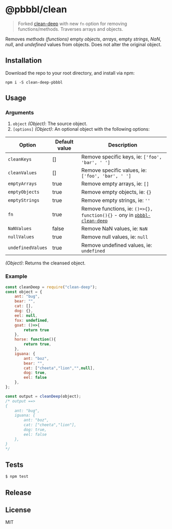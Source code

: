 # @pbbbl/clean

> Forked [clean-deep](https://github.com/nunofgs/clean-deep/tree/v3.4.0p) with new `fn` option for removing functions/methods. Traverses arrays and objects.

Removes _methods (functions)_ empty _objects_, _arrays_, empty _strings_, _NaN_, _null_, and _undefined_ values from objects. Does not alter the original object.

## Installation

<!-- Install the package via `npm`: -->

Download the repo to your root directory, and install via npm:

```
npm i -S clean-deep-pbbbl
```

## Usage

### Arguments

1. `object` _(Object)_: The source object.
2. `[options]` _(Object)_: An optional object with the following options:

| Option            | Default value | Description                                                                                                           |
| ----------------- | ------------- | --------------------------------------------------------------------------------------------------------------------- |
| `cleanKeys`       | []            | Remove specific keys, ie: `['foo', 'bar', ' ']`                                                                       |
| `cleanValues`     | []            | Remove specific values, ie: `['foo', 'bar', ' ']`                                                                     |
| `emptyArrays`     | true          | Remove empty arrays, ie: `[]`                                                                                         |
| `emptyObjects`    | true          | Remove empty objects, ie: `{}`                                                                                        |
| `emptyStrings`    | true          | Remove empty strings, ie: `''`                                                                                        |
| `fn`              | true          | Remove functions, ie: `()=>{}, function(){}` - ony in [`pbbbl-clean-deep`](https://github.com/pbbbl/pbbbl-clean-deep) |
| `NaNValues`       | false         | Remove NaN values, ie: `NaN`                                                                                          |
| `nullValues`      | true          | Remove null values, ie: `null`                                                                                        |
| `undefinedValues` | true          | Remove undefined values, ie: `undefined`                                                                              |

_(Object)_: Returns the cleansed object.

### Example

```javascript
const cleanDeep = require("clean-deep");
const object = {
    ant: "bug",
    bear: "",
    cat: [],
    dog: {},
    eel: null,
    fox: undefined,
    goat: ()=>{
        return true
    },
    horse: function(){
        return true,
    },
    iguana: {
        ant: "boz",
        bear: "",
        cat: ["cheeta","lion","",null],
        dog: true,
        eel: false
    },
};

const output = cleanDeep(object);
/* output ==>
{
    ant: "bug",
    iguana: {
        ant: "boz",
        cat: ["cheeta","lion"],
        dog: true,
        eel: false
    },
}
*/
```

## Tests

```javascript
$ npm test
```

## Release

<!-- ```sh
npm version [<newversion> | major | minor | patch] -m "Release %s"
``` -->

## License

MIT

<!-- [npm-image]: https://img.shields.io/npm/v/clean-deep.svg?style=flat-square -->
<!-- [npm-url]: https://npmjs.org/package/clean-deep -->
<!-- [workflow-image]: https://github.com/pbbbl/pbbbl-clean-deep/workflows/Node%20CI/badge.svg -->
<!-- [workflow-url]: https://github.com/nunofgs/clean-deep/actions -->
